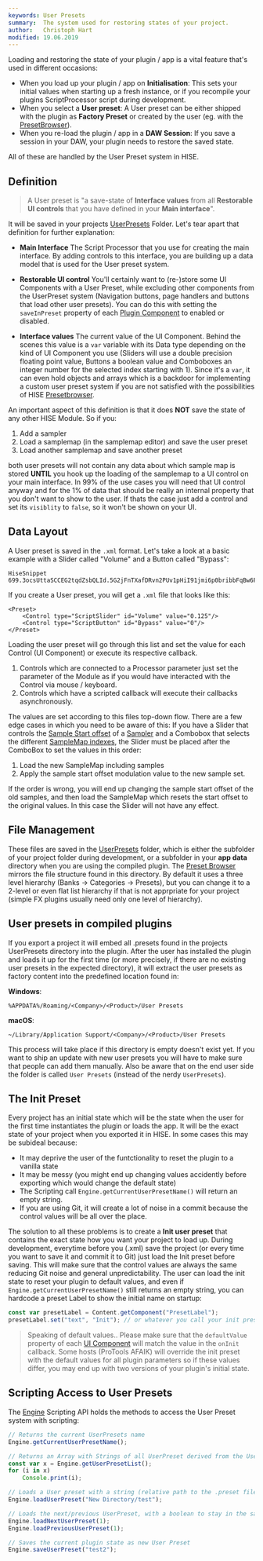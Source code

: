 ```yaml
---
keywords: User Presets
summary:  The system used for restoring states of your project.
author:   Christoph Hart
modified: 19.06.2019
---
```


Loading and restoring the state of your plugin / app is a vital feature that's used in different occasions:

- When you load up your plugin / app on **Initialisation**: This sets your initial values when starting up a fresh instance, or if you recompile your plugins ScriptProcessor script during development.
- When you select a **User preset**: A User preset can be either shipped with the plugin as **Factory Preset** or created by the user (eg. with the [PresetBrowser](/ui-components/floating-tiles/plugin/presetbrowser)). 
- When you re-load the plugin / app in a **DAW Session**: If you save a session in your DAW, your plugin needs to restore the saved state.

All of these are handled by the User Preset system in HISE.

## Definition

> A User preset is "a save-state of **Interface values** from all **Restorable UI controls** that you have defined in your **Main interface**". 
 
It will be saved in your projects [UserPresets](/working-with-hise/project-management/projects-folders/user-presets) Folder. Let's tear apart that definition for further explanation:

- **Main Interface**  The Script Processor that you use for creating the main interface. By adding controls to this interface, you are building up a data model that is used for the User preset system.

- **Restorable UI control**  You'll certainly want to (re-)store some UI Components with a User Preset, while excluding other components from the UserPreset system (Navigation buttons, page handlers and buttons that load other user presets). You can do this with setting the `saveInPreset` property of each [Plugin Component](/ui-components/plugin-components) to enabled or disabled.
  
- **Interface values**  The current value of the UI Component. Behind the scenes this value is a `var` variable with its Data type depending on the kind of UI Component you use (Sliders will use a double precision floating point value, Buttons a boolean value and Comboboxes an integer number for the selected index starting with 1).  Since it's a `var`, it can even hold objects and arrays which is a backdoor for implementing a custom user preset system if you are not satisfied with the possibilities of HISE [Presetbrowser](/ui-components/floating-tiles/plugin/presetbrowser).

An important aspect of this definition is that it does **NOT** save the state of any other HISE Module. So if you:

1. Add a sampler
2. Load a samplemap (in the samplemap editor) and save the user preset
3. Load another samplemap and save another preset

both user presets will not contain any data about which sample map is stored **UNTIL** you hook up the loading of the samplemap to a UI control on your main interface. In 99% of the use cases you will need that UI control anyway and for the 1% of data that should be really an internal property that you don't want to show to the user. If thats the case just add a control and set its `visiblity` to `false`, so it won't be shown on your UI.

## Data Layout

A User preset is saved in the `.xml` format. Let's take a look at a basic example with a Slider called "Volume" and a Button called "Bypass":

```snippet
HiseSnippet 699.3ocsUttaSCCEG2tqdZsbQLId.5G2jFnTXafDRvn2PUv1pHiI91jmi6p0bribbFqBw6FOR7F.GmjtjBoiEjne6b4u6O6ykLwnY73XsAgacx7HNBeeh+bkcV+YTgBMd.3mL7ZZXjji5MOhFGyCPX7ZuyEF2pIJ82OdSOpjpX7BWHzoZAi+AQnvV3cxAuWHkinA7SDgkxd2CFyzp9ZoNAPYMhGJhxtjdA+HpKsFDDd8gABq13aoVdLjSOcvb+Y5unxx+TQr3b.RvnKxGNnL2n9yDxfIKtlwHDt4jhK8ZYW5GSNTDHtwewk+QoA5Tnn7a.twxH0bIj5tJjFokAtCXE3gKgWyL71j3yLhHaQDGa2iLVY4loT1xklrbQ3uS5qgDT1mFRujOx.F2HXq8871oyddda+poIJlUnUczpizV9wps1t8Wa2p82Z242CMcZkwb+MFsTxMUF1UoM2lvsTIgmyM6z4JpLgeShv0e4220uauurracoD0pwJg83HdtcQEnaEU.T9yFTKZjSHjpMsR7v7JguTDvMHAbHaPNUKSftzT5KO.fVk5dIVqVkqNqzsPMAmp7SiGPsTW2PNL.fQbiU3dGvC3WAiVY8FsHC3wWZ0QozFFoUNzwM+67dc4wu4kMPq9fpB8RGjn7A85CP+YuLLQoCRjT6xiYt8I4Afdik5mcMspXgcd48M0X1yqxYuJq72Qb2jLQXYypl2FUvqqU5+Lu4axd.Y3zobls.1ljQe9ecsUMP4i5DqPcwgTqQ.MDjiRB8gk4LNPhRwkwtd6FtghLauE859bUPpwOge4A65rw4A6tHHJjxL5yXYSUtckaj5AXRk9YhVjCc1c5tXZxwcHr.+LFy8P7Df7pU7rZq340Vwt0Vwd0Vw90VwKpshWdKJbes7sIVcX1XA3XxvzMYX7PEE5pR6.Q+RfIlyu
```

If you create a User preset, you will get a `.xml` file that looks like this:

```
<Preset>
    <Control type="ScriptSlider" id="Volume" value="0.125"/>
    <Control type="ScriptButton" id="Bypass" value="0"/>
</Preset>
```

Loading the user preset will go through this list and set the value for each Control (UI Component) or execute its respective callback.

1. Controls which are connected to a Processor parameter just set the parameter of the Module as if you would have interacted with the Control via mouse / keyboard.
2. Controls which have a scripted callback will execute their callbacks asynchronously.

The values are set according to this files top-down flow. There are a few edge cases in which you need to be aware of this: If you have a Slider that controls the [Sample Start offset](/hise-modules/sound-generators/list/streamingsampler#chains-) of a [Sampler](/hise-modules/sound-generators/list/streamingsampler) and a Combobox that selects the different [SampleMap indexes](/tutorials/recipes/ui/general#switch-samplemaps-with-a-combobox), the Slider must be placed after the ComboBox to set the values in this order:

1. Load the new SampleMap including samples
2. Apply the sample start offset modulation value to the new sample set.

If the order is wrong, you will end up changing the sample start offset of the old samples, and then load the SampleMap which resets the start offset to the original values. In this case the Slider will not have any effect.

## File Management

These files are saved in the [UserPresets](/working-with-hise/project-management/projects-folders/user-presets) folder, which is either the subfolder of your project folder during development, or a subfolder in your **app data** directory when you are using the compiled plugin. The [Preset Browser](/ui-components/floating-tiles/plugin/presetbrowser) mirrors the file structure found in this directory. By default it uses a three level hierarchy (Banks -> Categories -> Presets), but you can change it to a 2-level or even flat list hierarchy if that is not apprpriate for your project (simple FX plugins usually need only one level of hierarchy).

## User presets in compiled plugins

If you export a project it will embed all .presets found in the projects UserPresets directory into the plugin. After the user has installed the plugin and loads it up for the first time (or more precisely, if there are no existing user presets in the expected directory), it will extract the user presets as factory content into the predefined location found in:

**Windows**:

```
%APPDATA%/Roaming/<Company>/<Product>/User Presets
```

**macOS**:

```
~/Library/Application Support/<Company>/<Product>/User Presets
```

This process will take place if this directory is empty doesn't exist yet. If you want to ship an update with new user presets you will have to make sure that people can add them manually. Also be aware that on the end user side the folder is called `User Presets` (instead of the nerdy `UserPresets`).

## The Init Preset

Every project has an initial state which will be the state when the user for the first time instantiates the plugin or loads the app. It will be the exact state of your project when you exported it in HISE. In some cases this may be subideal because:

- It may deprive the user of the funtctionality to reset the plugin to a vanilla state
- It may be messy (you might end up changing values accidently before exporting which would change the default state)
- The Scripting call `Engine.getCurrentUserPresetName()` will return an empty string.
- If you are using Git, it will create a lot of noise in a commit because the control values will be all over the place.

The solution to all these problems is to create a **Init user preset** that contains the exact state how you want your project to load up. During development, everytime before you (.xml) save the project (or every time you want to save it and commit it to Git) just load the Init preset before saving. This will make sure that the control values are always the same reducing Git noise and general unpredictability. The user can load the init state to reset your plugin to default values, and even if `Engine.getCurrentUserPresetName()` still returns an empty string, you can hardcode a preset Label to show the initial name on startup:

```javascript
const var presetLabel = Content.getComponent("PresetLabel");
presetLabel.set("text", "Init"); // or whatever you call your init preset
```

> Speaking of default values.. Please make sure that the `defaultValue` property of each [UI Component](/ui-components/plugin-components) will match the value in the `onInit` callback. Some hosts (ProTools AFAIK) will override the init preset with the default values for all plugin parameters so if these values differ, you may end up with two versions of your plugin's initial state.


## Scripting Access to User Presets

The [Engine](/scripting/scripting-api/engine) Scripting API holds the methods to access the User Preset system with scripting:

```javascript
// Returns the current UserPresets name
Engine.getCurrentUserPresetName(); 

// Returns an Array with Strings of all UserPreset derived from the UserPresets folder
const var x = Engine.getUserPresetList(); 
for (i in x)
    Console.print(i);

// Loads a User preset with a string (relative path to the .preset file without the file ending) 
Engine.loadUserPreset("New Directory/test");

// Loads the next/previous UserPreset, with a boolean to stay in the same directory
Engine.loadNextUserPreset(1);
Engine.loadPreviousUserPreset(1);

// Saves the current plugin state as new User Preset
Engine.saveUserPreset("test2");
```
